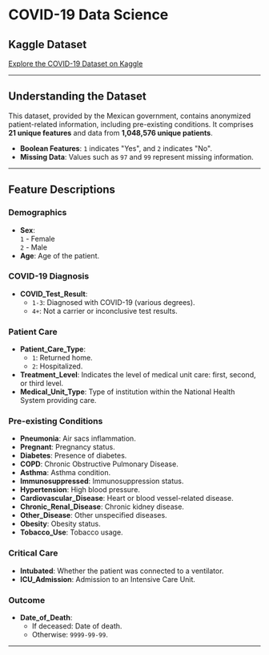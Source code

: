 # COVID-19 Data Science

## Kaggle Dataset

[Explore the COVID-19 Dataset on Kaggle](https://www.kaggle.com/datasets/meirnizri/covid19-dataset)

---

## Understanding the Dataset

This dataset, provided by the Mexican government, contains anonymized patient-related information, including pre-existing conditions. It comprises **21 unique features** and data from **1,048,576 unique patients**.

- **Boolean Features**: `1` indicates "Yes", and `2` indicates "No".
- **Missing Data**: Values such as `97` and `99` represent missing information.

---

## Feature Descriptions

### Demographics

- **Sex**:  
   `1` - Female  
   `2` - Male
- **Age**: Age of the patient.

### COVID-19 Diagnosis

- **COVID_Test_Result**:
  - `1-3`: Diagnosed with COVID-19 (various degrees).
  - `4+`: Not a carrier or inconclusive test results.

### Patient Care

- **Patient_Care_Type**:
  - `1`: Returned home.
  - `2`: Hospitalized.
- **Treatment_Level**: Indicates the level of medical unit care: first, second, or third level.
- **Medical_Unit_Type**: Type of institution within the National Health System providing care.

### Pre-existing Conditions

- **Pneumonia**: Air sacs inflammation.
- **Pregnant**: Pregnancy status.
- **Diabetes**: Presence of diabetes.
- **COPD**: Chronic Obstructive Pulmonary Disease.
- **Asthma**: Asthma condition.
- **Immunosuppressed**: Immunosuppression status.
- **Hypertension**: High blood pressure.
- **Cardiovascular_Disease**: Heart or blood vessel-related disease.
- **Chronic_Renal_Disease**: Chronic kidney disease.
- **Other_Disease**: Other unspecified diseases.
- **Obesity**: Obesity status.
- **Tobacco_Use**: Tobacco usage.

### Critical Care

- **Intubated**: Whether the patient was connected to a ventilator.
- **ICU_Admission**: Admission to an Intensive Care Unit.

### Outcome

- **Date_of_Death**:
  - If deceased: Date of death.
  - Otherwise: `9999-99-99`.

---
